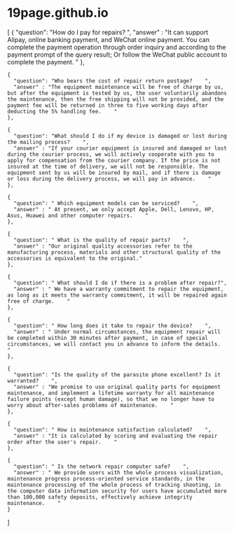 # 19page.github.io
[
    {
      "question": "How do I pay for repairs?    ",
      "answer" : "It can support Alipay, online banking payment, and WeChat online payment. You can complete the payment operation through order inquiry and according to the payment prompt of the query result; Or follow the WeChat public account to complete the payment.    "
    },
    
    {
      "question": "Who bears the cost of repair return postage?    ",
      "answer" : "The equipment maintenance will be free of charge by us, but after the equipment is tested by us, the user voluntarily abandons the maintenance, then the free shipping will not be provided, and the payment fee will be returned in three to five working days after deducting the 5% handling fee.    "
    },
     
    {
      "question": "What should I do if my device is damaged or lost during the mailing process?    ",
      "answer" : "If your courier equipment is insured and damaged or lost during the courier process, we will actively cooperate with you to apply for compensation from the courier company. If the price is not insured at the time of delivery, we will not be responsible. The equipment sent by us will be insured by mail, and if there is damage or loss during the delivery process, we will pay in advance.    "
    },
  
    {
      "question": " Which equipment models can be serviced?    ",
      "answer" : " At present, we only accept Apple, Dell, Lenovo, HP, Asus, Huawei and other computer repairs.    "
    },
  
    {
      "question": " What is the quality of repair parts?    ",
      "answer" : "Our original quality accessories refer to the manufacturing process, materials and other structural quality of the accessories is equivalent to the original."
    },
  
    {
      "question": " What should I do if there is a problem after repair?",
      "answer" : " We have a warranty commitment to repair the equipment, as long as it meets the warranty commitment, it will be repaired again free of charge.    "
    },
  
    {
      "question": " How long does it take to repair the device?    ",
      "answer" : " Under normal circumstances, the equipment repair will be completed within 30 minutes after payment, in case of special circumstances, we will contact you in advance to inform the details.    "
    },
  
    {
      "question": "Is the quality of the parasite phone excellent? Is it warranted?    ",
      "answer" : "We promise to use original quality parts for equipment maintenance, and implement a lifetime warranty for all maintenance failure points (except human damage), so that we no longer have to worry about after-sales problems of maintenance.    "
    },
  
    {
      "question": " How is maintenance satisfaction calculated?    ",
      "answer" : "It is calculated by scoring and evaluating the repair order after the user's repair.    "
    },
  
    {
      "question": " Is the network repair computer safe?    ",
      "answer" : " We provide users with the whole process visualization, maintenance progress process-oriented service standards, in the maintenance processing of the whole process of tracking shooting, in the computer data information security for users have accumulated more than 100,000 safety deposits, effectively achieve integrity maintenance.    "
    }   
  ]
